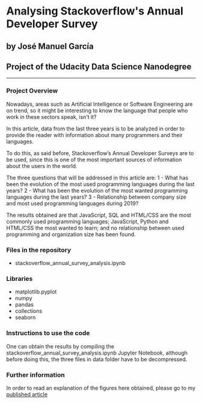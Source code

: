 # Analysing Stackoverflow's Annual Developer Survey
## by José Manuel García
## Project of the Udacity Data Science Nanodegree
------------------------------------------------

### Project Overview
Nowadays, areas such as Artificial Intelligence or Software Engineering are on trend, so it might be interesting to know the language that people who work in these sectors speak, isn’t it?

In this article, data from the last three years is to be analyzed in order to provide the reader with information about many programmers and their languages.

To do this, as said before, Stackoverflow’s Annual Developer Surveys are to be used, since this is one of the most important sources of information about the users in the world.

The three questions that will be addressed in this article are:
1 - What has been the evolution of the most used programming languages during the last years?
2 - What has been the evolution of the most wanted programming languages during the last years?
3 - Relationship between company size and most used programming languages during 2019?

The results obtained are that JavaScript, SQL and HTML/CSS are the most commonly used programming languages; JavaScript, Python and HTML/CSS the most wanted to learn; and no relationship between used programming and organization size has been found.

### Files in the repository
- stackoverflow_annual_survey_analysis.ipynb

### Libraries
- matplotlib.pyplot
- numpy
- pandas
- collections
- seaborn

### Instructions to use the code
One can obtain the results by compiling the stackoverflow_annual_survey_analysis.ipynb Jupyter Notebook, although before doing this, the three files in data folder have to be decompressed.

### Further information
In order to read an explanation of the figures here obtained, please go to my [published article](https://medium.com/@josem5garcialopez/what-is-the-evolution-of-programming-languages-in-the-last-3-years-f507aa99f787) 
